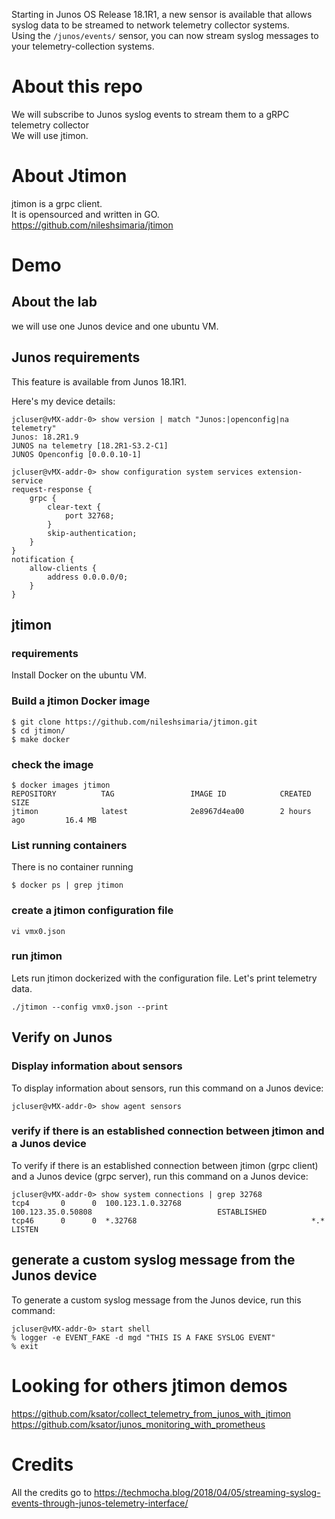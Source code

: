 Starting in Junos OS Release 18.1R1, a new sensor is available that allows syslog data to be streamed to network telemetry collector systems.  
Using the `/junos/events/` sensor, you can now stream syslog messages to your telemetry-collection systems.

# About this repo

We will subscribe to Junos syslog events to stream them to a gRPC telemetry collector  
We will use jtimon. 

# About Jtimon

jtimon is a grpc client.  
It is opensourced and written in GO.  
https://github.com/nileshsimaria/jtimon 

# Demo

## About the lab

we will use one Junos device and one ubuntu VM.  

## Junos requirements 

This feature is available from Junos 18.1R1. 

Here's my device details: 

```
jcluser@vMX-addr-0> show version | match "Junos:|openconfig|na telemetry"
Junos: 18.2R1.9
JUNOS na telemetry [18.2R1-S3.2-C1]
JUNOS Openconfig [0.0.0.10-1]
```
```
jcluser@vMX-addr-0> show configuration system services extension-service
request-response {
    grpc {
        clear-text {
            port 32768;
        }
        skip-authentication;
    }
}
notification {
    allow-clients {
        address 0.0.0.0/0;
    }
}

```
## jtimon 

### requirements

Install Docker on the ubuntu VM. 

### Build a jtimon Docker image
```
$ git clone https://github.com/nileshsimaria/jtimon.git
$ cd jtimon/
$ make docker
```
### check the image
```
$ docker images jtimon
REPOSITORY          TAG                 IMAGE ID            CREATED             SIZE
jtimon              latest              2e8967d4ea00        2 hours ago         16.4 MB
```
### List running containers

There is no container running
```
$ docker ps | grep jtimon
```

### create a jtimon configuration file
```
vi vmx0.json
```
### run jtimon 

Lets run jtimon dockerized with the configuration file. Let's print telemetry data.  
```
./jtimon --config vmx0.json --print
```

## Verify on Junos 

### Display information about sensors 
To display information about sensors, run this command on a Junos device:
```
jcluser@vMX-addr-0> show agent sensors 
```
###  verify if there is an established connection between jtimon and a Junos device 
To verify if there is an established connection between jtimon (grpc client) and a Junos device (grpc server), run this command on a Junos device:
```
jcluser@vMX-addr-0> show system connections | grep 32768
tcp4       0      0  100.123.1.0.32768                             100.123.35.0.50808                            ESTABLISHED
tcp46      0      0  *.32768                                       *.*                                           LISTEN
```

## generate a custom syslog message from the Junos device

To generate a custom syslog message from the Junos device, run this command: 
```
jcluser@vMX-addr-0> start shell
% logger -e EVENT_FAKE -d mgd "THIS IS A FAKE SYSLOG EVENT"
% exit
```

# Looking for others jtimon demos

https://github.com/ksator/collect_telemetry_from_junos_with_jtimon  
https://github.com/ksator/junos_monitoring_with_prometheus  

# Credits

All the credits go to https://techmocha.blog/2018/04/05/streaming-syslog-events-through-junos-telemetry-interface/


